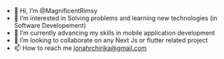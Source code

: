 - 👋 Hi, I’m @MagnificentRimsy
- 👀 I’m interested in Solving problems and learning new technologies (in Software Developement)
- 🌱 I’m currently advancing my skills in mobile application development 
- 💞️ I’m looking to collaborate on any Next Js or flutter related project
- 📫 How to reach me jonahrchirika@gmail.com

<!---
MagnificentRimsy/MagnificentRimsy is a ✨ special ✨ repository because its `README.md` (this file) appears on your GitHub profile.
You can click the Preview link to take a look at your changes.
--->
